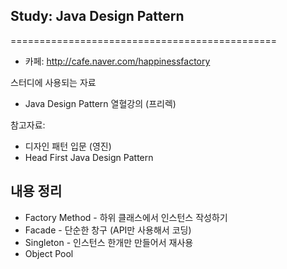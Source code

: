 ## Study: Java Design Pattern
==============================================
* 카페: http://cafe.naver.com/happinessfactory

스터디에 사용되는 자료
- Java Design Pattern 열혈강의 (프리렉)

참고자료:
- 디자인 패턴 입문 (영진)
- Head First Java Design Pattern


내용 정리
---------------
* Factory Method - 하위 클래스에서 인스턴스 작성하기
* Facade - 단순한 창구 (API만 사용해서 코딩)
* Singleton - 인스턴스 한개만 만들어서 재사용
* Object Pool
